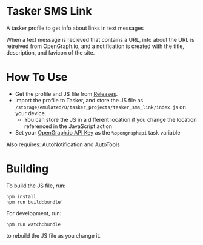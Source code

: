 # Tasker SMS Link
A tasker profile to get info about links in text messages

When a text message is recieved that contains a URL, info about the URL is retreived from OpenGraph.io, and a notification is created with the title, description, and favicon of the site.

# How To Use

 * Get the profile and JS file from [Releases](https://github.com/Rayquaza01/tasker_sms_link/releases).
 * Import the profile to Tasker, and store the JS file as `/storage/emulated/0/tasker_projects/tasker_sms_link/index.js` on your device.
   * You can store the JS in a different location if you change the location referenced in the JavaScript action
 * Set your [OpenGraph.io API Key](https://opengraph.io) as the `%opengraphapi` task variable

Also requires: AutoNotification and AutoTools

# Building

To build the JS file, run:

```
npm install
npm run build:bundle`
```

For development, run:

```
npm run watch:bundle
```

to rebuild the JS file as you change it.
